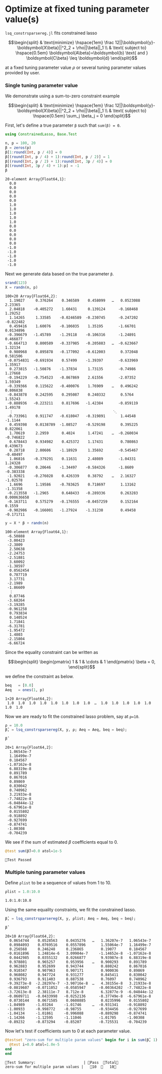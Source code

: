 # Optimize at fixed tuning parameter value(s)

`lsq_constrsparsereg.jl` fits constrained lasso

```math
\begin{split}
& \text{minimize} \hspace{1em} \frac 12||\boldsymbol{y}-\boldsymbol{X\beta}||^2_2 + \rho||\beta||_1 \\
& \text{ subject to} \hspace{0.5em} \boldsymbol{A\beta}=\boldsymbol{b} \text{ and } \boldsymbol{C\beta} \leq \boldsymbol{d}
\end{split}
```

at a fixed tuning parameter value $\rho$ or several tuning parameter values provided by user.

### Single tuning parameter value

We demonstrate using a sum-to-zero constraint example

```math
\begin{split}
& \text{minimize} \hspace{1em} \frac 12||\boldsymbol{y}-\boldsymbol{X\beta}||^2_2 + \rho||\beta||_1 \\
& \text{ subject to} \hspace{0.5em} \sum_j \beta_j = 0
\end{split}
```

First, let's define a true parameter `β` such that `sum(β) = 0`.


```julia
using ConstrainedLasso, Base.Test

n, p = 100, 20
β = zeros(p)
β[1:round(Int, p / 4)] = 0
β[(round(Int, p / 4) + 1):round(Int, p / 2)] = 1
β[(round(Int, p / 2) + 1):round(Int, 3p / 4)] = 0
β[(round(Int, 3p / 4) + 1):p] = -1
β
```




    20-element Array{Float64,1}:
      0.0
      0.0
      0.0
      0.0
      0.0
      1.0
      1.0
      1.0
      1.0
      1.0
      0.0
      0.0
      0.0
      0.0
      0.0
     -1.0
     -1.0
     -1.0
     -1.0
     -1.0



Next we generate data based on the true parameter `β`.


```julia
srand(123)
X = randn(n, p)
```




    100×20 Array{Float64,2}:
      1.19027     0.376264    0.346589    0.458099   …   0.0523088   2.23365    
      2.04818    -0.405272    1.60431     0.139124      -0.168468    1.29252    
      1.14265     1.33585    -0.0246589  -0.230745      -0.247202   -0.822482   
      0.459416    1.60076    -0.106035    1.35195       -1.66701     0.0134896  
     -0.396679   -1.45789    -1.29118    -0.106316      -1.24891     0.466877   
     -0.664713    0.800589   -0.337985   -0.205883   …  -0.623667    1.32134    
      0.980968    0.895878   -0.177092   -0.612003       0.372048    0.581506   
     -0.0754831  -0.691934    0.57499    -1.39397       -0.633969    1.35917    
      0.273815   -1.50876    -1.37834     1.73135       -0.74986     1.27668    
     -0.194229   -0.754523   -0.867869    2.61556       -2.07352     1.59349    
     -0.339366    0.115622   -0.400076    1.76909    …   0.496242    0.806838   
     -0.843878    0.242595    0.295087    0.240332       0.5764      1.55243    
     -0.888936   -0.223211    0.817696   -1.42384       -0.859119    1.49178    
      ⋮                                              ⋱                          
     -0.733961    0.911747   -0.618047   -0.319891       1.44548    -1.1144     
      0.459398    0.0138789  -1.08527    -0.529198       0.395225    0.822061   
      1.70619     2.2959      0.4024      1.47241    …  -0.260034   -0.746822   
      0.678443    0.934982    0.425372    1.17431        0.780863    0.439673   
      0.28718     2.00606    -1.18929     1.35692       -0.545467   -0.40497    
      1.06816    -0.379291    0.11631     2.48089       -1.04331     1.24328    
     -0.306877    0.20646    -1.34497    -0.584326      -1.8609     -0.383338   
     -1.92021    -0.276028    0.426339    0.38792    …   2.16327    -1.02578    
      1.6696      1.19586    -0.783625    0.718697       1.13162    -1.31358    
     -0.213558   -1.2965      0.648433   -0.289336       0.263283    0.000636658
     -0.163711    0.575279   -0.176555   -0.0457259      0.152164    0.1559     
     -0.902986   -0.166001   -1.27924    -1.31238        0.49458    -0.171711   




```julia
y = X * β + randn(n)
```




    100-element Array{Float64,1}:
     -6.50888  
     -3.00423  
     -2.3809   
      2.50638  
     -2.24753  
     -2.51881  
      3.60092  
     -1.38597  
      0.0562454
      0.787719 
      3.17731  
     -2.1989   
     -1.86609  
      ⋮        
      0.87746  
     -3.68264  
     -3.19285  
     -0.961258 
      0.793834 
      0.140524 
      1.71841  
     -6.31781  
     -1.95472  
      1.4803   
     -2.15804  
     -6.66724  



Since the equality constraint can be written as

```math
\begin{split}
\begin{pmatrix} 1 & 1 & \cdots & 1 \end{pmatrix} \beta = 0,
\end{split}
```

we define the constraint as below.


```julia
beq   = [0.0]
Aeq   = ones(1, p)
```




    1×20 Array{Float64,2}:
     1.0  1.0  1.0  1.0  1.0  1.0  1.0  1.0  …  1.0  1.0  1.0  1.0  1.0  1.0  1.0



Now we are ready to fit the constrained lasso problem, say at `ρ=10`.


```julia
ρ = 10.0
β̂, = lsq_constrsparsereg(X, y, ρ; Aeq = Aeq, beq = beq);
```


```julia
β̂
```




    20×1 Array{Float64,2}:
      1.06543e-7 
      1.16499e-7 
      0.184567   
     -1.07162e-8 
      6.88319e-8 
      0.891789   
      0.867016   
      0.89869    
      0.830042   
      0.740962   
      3.21933e-8 
     -7.74822e-8 
     -6.04844e-12
     -6.67961e-8 
      0.0155802  
     -0.918892   
     -0.927699   
     -0.874741   
     -1.00308    
     -0.704239   



We see if the sum of estimated $\beta$ coefficients equal to 0.


```julia
@test sum(β̂)≈0.0 atol=1e-5
```




    Test Passed
  



### Multiple tuning parameter values

Define `ρlist` to be a sequence of values from 1 to 10.


```julia
ρlist = 1.0:10.0
```




    1.0:1.0:10.0



Using the same equality constraints, we fit the constrained lasso.


```julia
β̂, = lsq_constrsparsereg(X, y, ρlist; Aeq = Aeq, beq = beq);
```


```julia
β̂
```




    20×10 Array{Float64,2}:
      0.0654744    0.0528563    0.0435276   …   1.36207e-7   1.06543e-7 
      0.0984093    0.0769516    0.0557896       1.55064e-7   1.16499e-7 
      0.256568     0.246248     0.236865        0.19077      0.184567   
     -0.0161896    1.24814e-6   3.09904e-7     -1.14652e-8  -1.07162e-8 
      0.0442985    0.0355132    0.0266877       9.93987e-8   6.88319e-8 
      0.978801     0.965257     0.953956    …   0.900293     0.891789   
      0.962883     0.952699     0.943744        0.880242     0.867016   
      0.910347     0.907963     0.907171        0.900036     0.89869    
      0.968082     0.947724     0.931277        0.845411     0.830042   
      0.936793     0.911403     0.887538        0.76097      0.740962   
     -9.39273e-8  -2.28297e-7  -3.90716e-8  …   4.38155e-8   3.21933e-8 
     -0.0819607   -0.0711052   -0.0585947      -0.00364202  -7.74822e-8 
     -3.72613e-8   2.38111e-7   8.712e-8        6.32877e-9  -6.04844e-12
     -0.0609711   -0.0433998   -0.0252136      -8.37749e-8  -6.67961e-8 
      0.0730144    0.0671585    0.0608885       0.0235996    0.0155802  
     -1.04989     -1.03264     -1.01746     …  -0.931341    -0.918892   
     -1.00933     -0.998772    -0.98755        -0.934456    -0.927699   
     -1.04134     -1.01861     -0.996088       -0.889298    -0.874741   
     -1.14266     -1.12595     -1.11046        -1.01705     -1.00308    
     -0.89232     -0.873294    -0.85207        -0.725531    -0.704239   



Now let's test if coefficients sum to 0 at each parameter value.


```julia
@testset "zero-sum for multiple param values" begin for i in sum(β̂, 1)
  @test i≈0.0 atol=1.0e-5
end
end
```

    Test Summary:                      | Pass  Total
    zero-sum for multiple param values |   10     10






